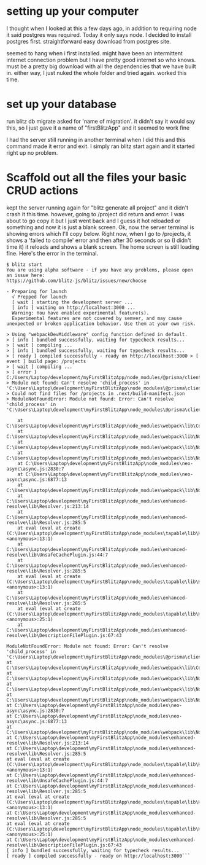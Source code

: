 # setting up your computer

I thought when I looked at this a few days ago, in addition to requiring node it said postgres was required. Today it only says node. I decided to install postgres first. straightforward easy download from postgres site.

seemed to hang when i first installed. might have been an intermittent internet connection problem but I have pretty good internet so who knows. must be a pretty big download with all the dependencies that we have built in. either way, I just nuked the whole folder and tried again. worked this time.

# set up your database

run blitz db migrate asked for 'name of migration'. it didn't say it would say this, so I just gave it a name of "firstBlitzApp" and it seemed to work fine

I had the server still running in another terminal when I did this and this command made it error and exit. I simply ran blitz start again and it started right up no problem.

# Scaffold out all the files your basic CRUD actions

kept the server running again for "blitz generate all project" and it didn't crash it this time. however, going to /project did return and error. I was about to go copy it but I just went back and I guess it hot reloaded or something and now it is just a blank screen. Ok, now the server terminal is showing errors which I'll copy below. Right now, when I go to /projects, it shows a 'failed to compile' error and then after 30 seconds or so (I didn't time it) it reloads and shows a blank screen. The home screen is still loading fine. Here's the error in the terminal.

````
$ blitz start
You are using alpha software - if you have any problems, please open an issue here:
https://github.com/blitz-js/blitz/issues/new/choose

- Preparing for launch
  √ Prepped for launch
  [ wait ] starting the development server ...
  [ info ] waiting on http://localhost:3000 ...
  Warning: You have enabled experimental feature(s).
  Experimental features are not covered by semver, and may cause unexpected or broken application behavior. Use them at your own risk.

> Using "webpackDevMiddleware" config function defined in default.
> [ info ] bundled successfully, waiting for typecheck results...
> [ wait ] compiling ...
> [ info ] bundled successfully, waiting for typecheck results...
> [ ready ] compiled successfully - ready on http://localhost:3000 > [ event ] build page: /projects
> [ wait ] compiling ...
> [ error ] C:/Users/Laptop/development/myFirstBlitzApp/node_modules/@prisma/client/runtime/index.js
> Module not found: Can't resolve 'child_process' in 'C:\Users\Laptop\development\myFirstBlitzApp\node_modules\@prisma\client\runtime'
> Could not find files for /projects in .next/build-manifest.json
> ModuleNotFoundError: Module not found: Error: Can't resolve 'child_process' in 'C:\Users\Laptop\development\myFirstBlitzApp\node_modules\@prisma\client\runtime'

    at C:\Users\Laptop\development\myFirstBlitzApp\node_modules\webpack\lib\Compilation.js:925:10
    at C:\Users\Laptop\development\myFirstBlitzApp\node_modules\webpack\lib\NormalModuleFactory.js:401:22
    at C:\Users\Laptop\development\myFirstBlitzApp\node_modules\webpack\lib\NormalModuleFactory.js:130:21
    at C:\Users\Laptop\development\myFirstBlitzApp\node_modules\webpack\lib\NormalModuleFactory.js:224:22
    at C:\Users\Laptop\development\myFirstBlitzApp\node_modules\neo-async\async.js:2830:7
    at C:\Users\Laptop\development\myFirstBlitzApp\node_modules\neo-async\async.js:6877:13
    at C:\Users\Laptop\development\myFirstBlitzApp\node_modules\webpack\lib\NormalModuleFactory.js:214:25
    at C:\Users\Laptop\development\myFirstBlitzApp\node_modules\enhanced-resolve\lib\Resolver.js:213:14
    at C:\Users\Laptop\development\myFirstBlitzApp\node_modules\enhanced-resolve\lib\Resolver.js:285:5
    at eval (eval at create (C:\Users\Laptop\development\myFirstBlitzApp\node_modules\tapable\lib\HookCodeFactory.js:33:10), <anonymous>:13:1)
    at C:\Users\Laptop\development\myFirstBlitzApp\node_modules\enhanced-resolve\lib\UnsafeCachePlugin.js:44:7
    at C:\Users\Laptop\development\myFirstBlitzApp\node_modules\enhanced-resolve\lib\Resolver.js:285:5
    at eval (eval at create (C:\Users\Laptop\development\myFirstBlitzApp\node_modules\tapable\lib\HookCodeFactory.js:33:10), <anonymous>:13:1)
    at C:\Users\Laptop\development\myFirstBlitzApp\node_modules\enhanced-resolve\lib\Resolver.js:285:5
    at eval (eval at create (C:\Users\Laptop\development\myFirstBlitzApp\node_modules\tapable\lib\HookCodeFactory.js:33:10), <anonymous>:25:1)
    at C:\Users\Laptop\development\myFirstBlitzApp\node_modules\enhanced-resolve\lib\DescriptionFilePlugin.js:67:43

ModuleNotFoundError: Module not found: Error: Can't resolve 'child_process' in 'C:\Users\Laptop\development\myFirstBlitzApp\node_modules\@prisma\client\runtime'
at C:\Users\Laptop\development\myFirstBlitzApp\node_modules\webpack\lib\Compilation.js:925:10
at C:\Users\Laptop\development\myFirstBlitzApp\node_modules\webpack\lib\NormalModuleFactory.js:401:22
at C:\Users\Laptop\development\myFirstBlitzApp\node_modules\webpack\lib\NormalModuleFactory.js:130:21
at C:\Users\Laptop\development\myFirstBlitzApp\node_modules\webpack\lib\NormalModuleFactory.js:224:22
at C:\Users\Laptop\development\myFirstBlitzApp\node_modules\neo-async\async.js:2830:7
at C:\Users\Laptop\development\myFirstBlitzApp\node_modules\neo-async\async.js:6877:13
at C:\Users\Laptop\development\myFirstBlitzApp\node_modules\webpack\lib\NormalModuleFactory.js:214:25
at C:\Users\Laptop\development\myFirstBlitzApp\node_modules\enhanced-resolve\lib\Resolver.js:213:14
at C:\Users\Laptop\development\myFirstBlitzApp\node_modules\enhanced-resolve\lib\Resolver.js:285:5
at eval (eval at create (C:\Users\Laptop\development\myFirstBlitzApp\node_modules\tapable\lib\HookCodeFactory.js:33:10), <anonymous>:13:1)
at C:\Users\Laptop\development\myFirstBlitzApp\node_modules\enhanced-resolve\lib\UnsafeCachePlugin.js:44:7
at C:\Users\Laptop\development\myFirstBlitzApp\node_modules\enhanced-resolve\lib\Resolver.js:285:5
at eval (eval at create (C:\Users\Laptop\development\myFirstBlitzApp\node_modules\tapable\lib\HookCodeFactory.js:33:10), <anonymous>:13:1)
at C:\Users\Laptop\development\myFirstBlitzApp\node_modules\enhanced-resolve\lib\Resolver.js:285:5
at eval (eval at create (C:\Users\Laptop\development\myFirstBlitzApp\node_modules\tapable\lib\HookCodeFactory.js:33:10), <anonymous>:25:1)
at C:\Users\Laptop\development\myFirstBlitzApp\node_modules\enhanced-resolve\lib\DescriptionFilePlugin.js:67:43
[ info ] bundled successfully, waiting for typecheck results...
[ ready ] compiled successfully - ready on http://localhost:3000```
````
